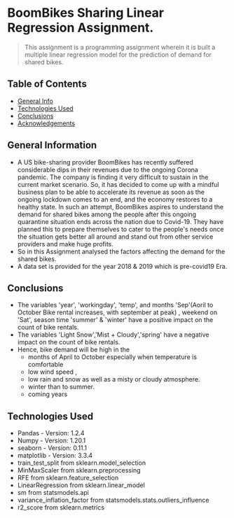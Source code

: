 # BoomBikes Sharing Linear Regression Assignment.
> This assignment is a programming assignment wherein it is built a multiple linear regression model for the prediction of demand for shared bikes.


## Table of Contents
* [General Info](#general-information)
* [Technologies Used](#technologies-used)
* [Conclusions](#conclusions)
* [Acknowledgements](#acknowledgements)

## General Information
- A US bike-sharing provider BoomBikes has recently suffered considerable dips in their revenues due to the ongoing Corona pandemic. The company is finding it very difficult to sustain in the current market scenario. So, it has decided to come up with a mindful business plan to be able to accelerate its revenue as soon as the ongoing lockdown comes to an end, and the economy restores to a healthy state. In such an attempt, BoomBikes aspires to understand the demand for shared bikes among the people after this ongoing quarantine situation ends across the nation due to Covid-19. They have planned this to prepare themselves to cater to the people's needs once the situation gets better all around and stand out from other service providers and make huge profits. 
- So in this Assignment analysed the factors affecting the demand for the shared bikes.
- A data set is provided for the year 2018 & 2019 which is pre-covid19 Era.

<!-- You don't have to answer all the questions - just the ones relevant to your project. -->

## Conclusions
- The variables 'year', 'workingday', 'temp', and months 'Sep'(Aoril to October Bike rental increases, with september at peak) , weekend on 'Sat', season time 'summer' & 'winter' have a positive impact on the count of bike rentals.
- The variables 'Light Snow','Mist + Cloudy','spring'  have a negative impact on the count of bike rentals.
-  Hence, bike demand will be high in the 
   - months of April to October especially when temperature is comfortable
   - low wind speed , 
   - low rain and snow as well as a misty or cloudy atmosphere. 
   - winter than to summer.
   - coming years



## Technologies Used
- Pandas  - Version: 1.2.4
- Numpy - Version: 1.20.1
- seaborn -  Version: 0.11.1
- matplotlib - Version: 3.3.4
- train_test_split from sklearn.model_selection
- MinMaxScaler from sklearn.preprocessing
- RFE from sklearn.feature_selection
- LinearRegression from sklearn.linear_model
- sm from statsmodels.api
- variance_inflation_factor from statsmodels.stats.outliers_influence
- r2_score from sklearn.metrics
